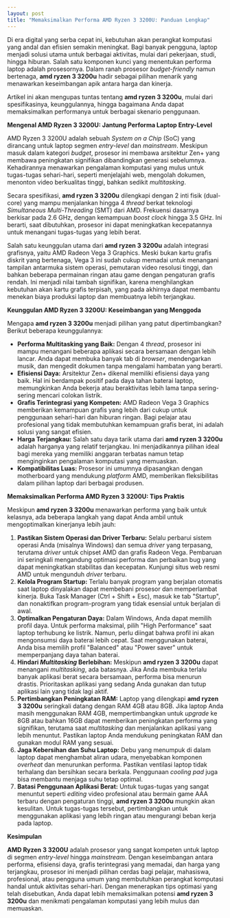 ```yaml
---
layout: post
title: "Memaksimalkan Performa AMD Ryzen 3 3200U: Panduan Lengkap"
---
```


Di era digital yang serba cepat ini, kebutuhan akan perangkat komputasi yang andal dan efisien semakin meningkat. Bagi banyak pengguna, laptop menjadi solusi utama untuk berbagai aktivitas, mulai dari pekerjaan, studi, hingga hiburan. Salah satu komponen kunci yang menentukan performa laptop adalah prosesornya. Dalam ranah prosesor *budget-friendly* namun bertenaga, **amd ryzen 3 3200u** hadir sebagai pilihan menarik yang menawarkan keseimbangan apik antara harga dan kinerja.

Artikel ini akan mengupas tuntas tentang **amd ryzen 3 3200u**, mulai dari spesifikasinya, keunggulannya, hingga bagaimana Anda dapat memaksimalkan performanya untuk berbagai skenario penggunaan.

**Mengenal AMD Ryzen 3 3200U: Jantung Performa Laptop Entry-Level**

AMD Ryzen 3 3200U adalah sebuah *System on a Chip* (SoC) yang dirancang untuk laptop segmen *entry-level* dan *mainstream*. Meskipun masuk dalam kategori *budget*, prosesor ini membawa arsitektur Zen+ yang membawa peningkatan signifikan dibandingkan generasi sebelumnya. Kehadirannya menawarkan pengalaman komputasi yang mulus untuk tugas-tugas sehari-hari, seperti menjelajahi web, mengolah dokumen, menonton video berkualitas tinggi, bahkan sedikit *multitasking*.

Secara spesifikasi, **amd ryzen 3 3200u** dilengkapi dengan 2 inti fisik (dual-core) yang mampu menjalankan hingga 4 *thread* berkat teknologi *Simultaneous Multi-Threading* (SMT) dari AMD. Frekuensi dasarnya berkisar pada 2.6 GHz, dengan kemampuan *boost clock* hingga 3.5 GHz. Ini berarti, saat dibutuhkan, prosesor ini dapat meningkatkan kecepatannya untuk menangani tugas-tugas yang lebih berat.

Salah satu keunggulan utama dari **amd ryzen 3 3200u** adalah integrasi grafisnya, yaitu AMD Radeon Vega 3 Graphics. Meski bukan kartu grafis diskrit yang bertenaga, Vega 3 ini sudah cukup memadai untuk menangani tampilan antarmuka sistem operasi, pemutaran video resolusi tinggi, dan bahkan beberapa permainan ringan atau game dengan pengaturan grafis rendah. Ini menjadi nilai tambah signifikan, karena menghilangkan kebutuhan akan kartu grafis terpisah, yang pada akhirnya dapat membantu menekan biaya produksi laptop dan membuatnya lebih terjangkau.

**Keunggulan AMD Ryzen 3 3200U: Keseimbangan yang Menggoda**

Mengapa **amd ryzen 3 3200u** menjadi pilihan yang patut dipertimbangkan? Berikut beberapa keunggulannya:

*   **Performa Multitasking yang Baik:** Dengan 4 *thread*, prosesor ini mampu menangani beberapa aplikasi secara bersamaan dengan lebih lancar. Anda dapat membuka banyak tab di *browser*, mendengarkan musik, dan mengedit dokumen tanpa mengalami hambatan yang berarti.
*   **Efisiensi Daya:** Arsitektur Zen+ dikenal memiliki efisiensi daya yang baik. Hal ini berdampak positif pada daya tahan baterai laptop, memungkinkan Anda bekerja atau beraktivitas lebih lama tanpa sering-sering mencari colokan listrik.
*   **Grafis Terintegrasi yang Kompeten:** AMD Radeon Vega 3 Graphics memberikan kemampuan grafis yang lebih dari cukup untuk penggunaan sehari-hari dan hiburan ringan. Bagi pelajar atau profesional yang tidak membutuhkan kemampuan grafis berat, ini adalah solusi yang sangat efisien.
*   **Harga Terjangkau:** Salah satu daya tarik utama dari **amd ryzen 3 3200u** adalah harganya yang relatif terjangkau. Ini menjadikannya pilihan ideal bagi mereka yang memiliki anggaran terbatas namun tetap menginginkan pengalaman komputasi yang memuaskan.
*   **Kompatibilitas Luas:** Prosesor ini umumnya dipasangkan dengan motherboard yang mendukung *platform* AMD, memberikan fleksibilitas dalam pilihan laptop dari berbagai produsen.

**Memaksimalkan Performa AMD Ryzen 3 3200U: Tips Praktis**

Meskipun **amd ryzen 3 3200u** menawarkan performa yang baik untuk kelasnya, ada beberapa langkah yang dapat Anda ambil untuk mengoptimalkan kinerjanya lebih jauh:

1.  **Pastikan Sistem Operasi dan Driver Terbaru:** Selalu perbarui sistem operasi Anda (misalnya Windows) dan semua *driver* yang terpasang, terutama *driver* untuk chipset AMD dan grafis Radeon Vega. Pembaruan ini seringkali mengandung optimasi performa dan perbaikan bug yang dapat meningkatkan stabilitas dan kecepatan. Kunjungi situs web resmi AMD untuk mengunduh *driver* terbaru.
2.  **Kelola Program Startup:** Terlalu banyak program yang berjalan otomatis saat laptop dinyalakan dapat membebani prosesor dan memperlambat kinerja. Buka Task Manager (Ctrl + Shift + Esc), masuk ke tab "Startup", dan nonaktifkan program-program yang tidak esensial untuk berjalan di awal.
3.  **Optimalkan Pengaturan Daya:** Dalam Windows, Anda dapat memilih profil daya. Untuk performa maksimal, pilih "High Performance" saat laptop terhubung ke listrik. Namun, perlu diingat bahwa profil ini akan mengonsumsi daya baterai lebih cepat. Saat menggunakan baterai, Anda bisa memilih profil "Balanced" atau "Power saver" untuk memperpanjang daya tahan baterai.
4.  **Hindari *Multitasking* Berlebihan:** Meskipun **amd ryzen 3 3200u** dapat menangani *multitasking*, ada batasnya. Jika Anda membuka terlalu banyak aplikasi berat secara bersamaan, performa bisa menurun drastis. Prioritaskan aplikasi yang sedang Anda gunakan dan tutup aplikasi lain yang tidak lagi aktif.
5.  **Pertimbangkan Peningkatan RAM:** Laptop yang dilengkapi **amd ryzen 3 3200u** seringkali datang dengan RAM 4GB atau 8GB. Jika laptop Anda masih menggunakan RAM 4GB, mempertimbangkan untuk *upgrade* ke 8GB atau bahkan 16GB dapat memberikan peningkatan performa yang signifikan, terutama saat *multitasking* dan menjalankan aplikasi yang lebih menuntut. Pastikan laptop Anda mendukung peningkatan RAM dan gunakan modul RAM yang sesuai.
6.  **Jaga Kebersihan dan Suhu Laptop:** Debu yang menumpuk di dalam laptop dapat menghambat aliran udara, menyebabkan komponen *overheat* dan menurunkan performa. Pastikan ventilasi laptop tidak terhalang dan bersihkan secara berkala. Penggunaan *cooling pad* juga bisa membantu menjaga suhu tetap optimal.
7.  **Batasi Penggunaan Aplikasi Berat:** Untuk tugas-tugas yang sangat menuntut seperti *editing* video profesional atau bermain game AAA terbaru dengan pengaturan tinggi, **amd ryzen 3 3200u** mungkin akan kesulitan. Untuk tugas-tugas tersebut, pertimbangkan untuk menggunakan aplikasi yang lebih ringan atau mengurangi beban kerja pada laptop.

**Kesimpulan**

**AMD Ryzen 3 3200U** adalah prosesor yang sangat kompeten untuk laptop di segmen *entry-level* hingga *mainstream*. Dengan keseimbangan antara performa, efisiensi daya, grafis terintegrasi yang memadai, dan harga yang terjangkau, prosesor ini menjadi pilihan cerdas bagi pelajar, mahasiswa, profesional, atau pengguna umum yang membutuhkan perangkat komputasi handal untuk aktivitas sehari-hari. Dengan menerapkan tips optimasi yang telah disebutkan, Anda dapat lebih memaksimalkan potensi **amd ryzen 3 3200u** dan menikmati pengalaman komputasi yang lebih mulus dan memuaskan.

